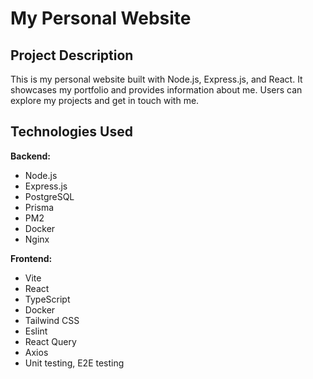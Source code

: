 # My Personal Website

## Project Description

This is my personal website built with Node.js, Express.js, and React. It showcases my portfolio and provides information about me. Users can explore my projects and get in touch with me.

## Technologies Used

**Backend:**
- Node.js
- Express.js
- PostgreSQL
- Prisma 
- PM2 
- Docker
- Nginx

**Frontend:**
- Vite
- React
- TypeScript
- Docker
- Tailwind CSS
- Eslint
- React Query
- Axios
- Unit testing, E2E testing
